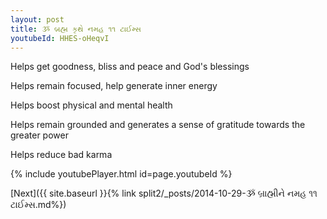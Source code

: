```yaml
---
layout: post
title: ૐ બ્રહ્મ કૃથે નમહ ૧૧ ટાઈમ્સ
youtubeId: HHES-oHeqvI
---
```

 
 
Helps get goodness, bliss and peace and God's blessings
 
Helps remain focused, help generate inner energy 
 
Helps boost physical and mental health 
 
Helps remain grounded and generates a sense of gratitude towards the greater power 
 
Helps reduce bad karma
 
 
 
 


{% include youtubePlayer.html id=page.youtubeId %}
 
[Next]({{ site.baseurl }}{% link  split2/_posts/2014-10-29-ૐ બ્રાહ્મીને નમહ ૧૧ ટાઈમ્સ.md%})
 
